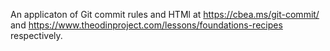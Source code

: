 An applicaton of Git commit rules and HTMl at https://cbea.ms/git-commit/ and https://www.theodinproject.com/lessons/foundations-recipes respectively.

